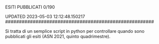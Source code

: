 ESITI PUBBLICATI 0/190 

UPDATED 2023-05-03 12:12:48.150217
######################################################

Si tratta di un semplice script in python per controllare quando sono pubblicati gli esiti (ASN 2021, quinto quadrimestre).

